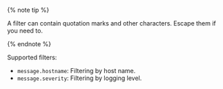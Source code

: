 {% note tip %}

A filter can contain quotation marks and other characters. Escape them if you need to.

{% endnote %}

Supported filters:

* `message.hostname`: Filtering by host name.
* `message.severity`: Filtering by logging level.
